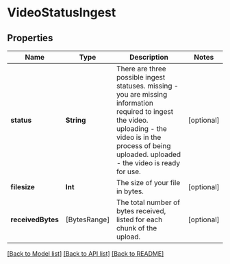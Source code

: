 # VideoStatusIngest

## Properties
Name | Type | Description | Notes
------------ | ------------- | ------------- | -------------
**status** | **String** | There are three possible ingest statuses. missing - you are missing information required to ingest the video. uploading - the video is in the process of being uploaded. uploaded - the video is ready for use. | [optional] 
**filesize** | **Int** | The size of your file in bytes. | [optional] 
**receivedBytes** | [BytesRange] | The total number of bytes received, listed for each chunk of the upload. | [optional] 

[[Back to Model list]](../README.md#documentation-for-models) [[Back to API list]](../README.md#documentation-for-api-endpoints) [[Back to README]](../README.md)


